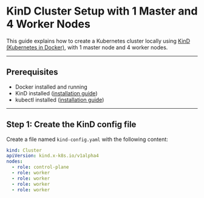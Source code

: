 # KinD Cluster Setup with 1 Master and 4 Worker Nodes

This guide explains how to create a Kubernetes cluster locally using [KinD (Kubernetes in Docker)](https://kind.sigs.k8s.io/), with 1 master node and 4 worker nodes.

---

## Prerequisites

- Docker installed and running
- KinD installed ([installation guide](https://kind.sigs.k8s.io/docs/user/quick-start/#installation))
- kubectl installed ([installation guide](https://kubernetes.io/docs/tasks/tools/))

---

## Step 1: Create the KinD config file

Create a file named `kind-config.yaml` with the following content:

```yaml
kind: Cluster
apiVersion: kind.x-k8s.io/v1alpha4
nodes:
  - role: control-plane
  - role: worker
  - role: worker
  - role: worker
  - role: worker
